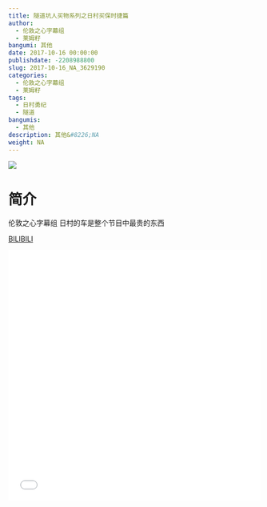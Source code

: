 ```yaml
---
title: 隧道坑人买物系列之日村买保时捷篇
author: 
  - 伦敦之心字幕组
  - 莱姆籽
bangumi: 其他
date: 2017-10-16 00:00:00
publishdate: -2208988800
slug: 2017-10-16_NA_3629190
categories: 
  - 伦敦之心字幕组
  - 莱姆籽
tags: 
  - 日村勇纪
  - 隧道
bangumis: 
  - 其他
description: 其他&#8226;NA
weight: NA
---
```


![](https://i.imgur.com/FxJdOWh.jpg)

# 简介  
伦敦之心字幕组 日村的车是整个节目中最贵的东西

  [BILIBILI](https://www.bilibili.com/video/av3629190/)


<div class="vcontainer">  <iframe class='video' src="//www.bilibili.com/html/html5player.html?cid=5801430&aid=3629190" width="100%" height="500" frameborder="0" allowfullscreen="allowfullscreen"></iframe></div>
